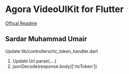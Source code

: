 
# Agora VideoUIKit for Flutter

 

[Offical Readme](https://github.com/AgoraIO-Community/VideoUIKit-Flutter/blob/main/pubspec.yaml)

## Sardar Muhammad Umair

Update lib/controllers/rtc_token_handler.dart
1. Update Uri.parse(....)
2. jsonDecode(response.body)['rtcToken'])
